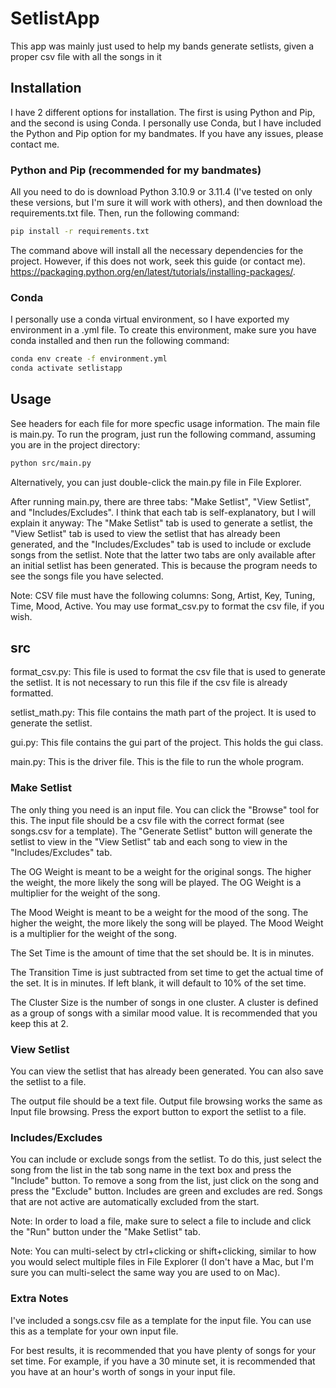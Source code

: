 # SetlistApp

This app was mainly just used to help my bands generate setlists, given a proper csv file with all the songs in it

## Installation

I have 2 different options for installation. The first is using Python and Pip, and the second is using Conda. I personally use Conda, but I have included the Python and Pip option for my bandmates. If you have any issues, please contact me.

### Python and Pip (recommended for my bandmates)

All you need to do is download Python 3.10.9 or 3.11.4 (I've tested on only these versions, but I'm sure it will work with others), and then download the requirements.txt file. Then, run the following command:

```bash
pip install -r requirements.txt
```

The command above will install all the necessary dependencies for the project. However, if this does not work, seek this guide (or contact me). <https://packaging.python.org/en/latest/tutorials/installing-packages/>.

### Conda

I personally use a conda virtual environment, so I have exported my environment in a .yml file. To create this environment, make sure you have conda installed and then run the following command:

```bash
conda env create -f environment.yml
conda activate setlistapp
```

## Usage

See headers for each file for more specfic usage information. The main file is main.py. To run the program, just run the following command, assuming you are in the project directory:

```bash
python src/main.py
```

Alternatively, you can just double-click the main.py file in File Explorer.

After running main.py, there are three tabs: "Make Setlist", "View Setlist", and "Includes/Excludes". I think that each tab is self-explanatory, but I will explain it anyway: The "Make Setlist" tab is used to generate a setlist, the "View Setlist" tab is used to view the setlist that has already been generated, and the "Includes/Excludes" tab is used to include or exclude songs from the setlist. Note that the latter two tabs are only available after an initial setlist has been generated. This is because the program needs to see the songs file you have selected.

Note: CSV file must have the following columns: Song, Artist, Key, Tuning, Time, Mood, Active. You may use format_csv.py to format the csv file, if you wish.

## src

format_csv.py: This file is used to format the csv file that is used to generate the setlist. It is not necessary to run this file if the csv file is already formatted.

setlist_math.py: This file contains the math part of the project. It is used to generate the setlist.

gui.py: This file contains the gui part of the project. This holds the gui class.

main.py: This is the driver file. This is the file to run the whole program.

### Make Setlist

The only thing you need is an input file. You can click the "Browse" tool for this. The input file should be a csv file with the correct format (see songs.csv for a template). The "Generate Setlist" button will generate the setlist to view in the "View Setlist" tab and each song to view in the "Includes/Excludes" tab.

The OG Weight is meant to be a weight for the original songs. The higher the weight, the more likely the song will be played. The OG Weight is a multiplier for the weight of the song.

The Mood Weight is meant to be a weight for the mood of the song. The higher the weight, the more likely the song will be played. The Mood Weight is a multiplier for the weight of the song.

The Set Time is the amount of time that the set should be. It is in minutes.

The Transition Time is just subtracted from set time to get the actual time of the set. It is in minutes. If left blank, it will default to 10% of the set time.

The Cluster Size is the number of songs in one cluster. A cluster is defined as a group of songs with a similar mood value. It is recommended that you keep this at 2.

### View Setlist

You can view the setlist that has already been generated. You can also save the setlist to a file.

The output file should be a text file. Output file browsing works the same as Input file browsing. Press the export button to export the setlist to a file.

### Includes/Excludes

You can include or exclude songs from the setlist. To do this, just select the song from the list in the tab song name in the text box and press the "Include" button. To remove a song from the list, just click on the song and press the "Exclude" button. Includes are green and excludes are red. Songs that are not active are automatically excluded from the start.

Note: In order to load a file, make sure to select a file to include and click the "Run" button under the "Make Setlist" tab.

Note: You can multi-select by ctrl+clicking or shift+clicking, similar to how you would select multiple files in File Explorer (I don't have a Mac, but I'm sure you can multi-select the same way you are used to on Mac).

### Extra Notes

I've included a songs.csv file as a template for the input file. You can use this as a template for your own input file.

For best results, it is recommended that you have plenty of songs for your set time. For example, if you have a 30 minute set, it is recommended that you have at an hour's worth of songs in your input file.
